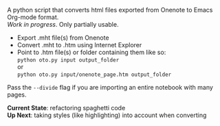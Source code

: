 A python script that converts html files exported from Onenote to Emacs Org-mode format.  
*Work in progress*. Only partially usable.

- Export .mht file(s) from Onenote
- Convert .mht to .htm using Internet Explorer
- Point to .htm file(s) or folder containing them like so:  
`python oto.py input output_folder`  
or  
`python oto.py input/onenote_page.htm output_folder`  



Pass the `--divide` flag if you are importing an entire notebook with many pages.

**Current State**: refactoring spaghetti code  
**Up Next**: taking styles (like highlighting) into account when converting
